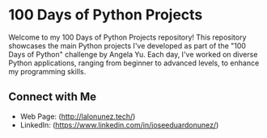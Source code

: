 # 100 Days of Python Projects

Welcome to my 100 Days of Python Projects repository! This repository showcases the main Python projects I've developed as part of the "100 Days of Python" challenge by Angela Yu. Each day, I've worked on diverse Python applications, ranging from beginner to advanced levels, to enhance my programming skills.

## Connect with Me

- Web Page: (http://lalonunez.tech/)
- LinkedIn: (https://www.linkedin.com/in/joseeduardonunez/)


